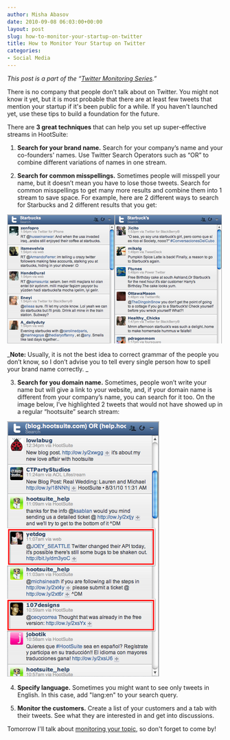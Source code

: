 ```yaml
---
author: Misha Abasov
date: 2010-09-08 06:03:00+00:00
layout: post
slug: how-to-monitor-your-startup-on-twitter
title: How to Monitor Your Startup on Twitter
categories:
- Social Media
---
```


_This post is a part of the “[Twitter Monitoring Series](/2010/09/05/how-to-monitor-everything-on-twitter/).”_

There is no company that people don’t talk about on Twitter. You might not know it yet, but it is most probable that there are at least few tweets that mention your startup if it's been public for a while. If you haven't launched yet, use these tips to build a foundation for the future.

<!-- more -->

There are **3 great techniques** that can help you set up super-effective streams in HootSuite:

1. **Search for your brand name.** Search for your company’s name and your co-founders' names. Use Twitter Search Operators such as “OR” to combine different variations of names in one stream.

2. **Search for common misspellings.** Sometimes people will misspell your name, but it doesn’t mean you have to lose those tweets. Search for common misspellings to get many more results and combine them into 1 stream to save space. For example, here are 2 different ways to search for Starbucks and 2 different results that you get:

![Common Misspellings](/wp-content/uploads/2012/06/tumblr_l8d6e48C9Q1qa9j4k.png)

_**Note:** Usually, it is not the best idea to correct grammar of the people you don’t know, so I don’t advise you to tell every single person how to spell your brand name correctly. _


3. **Search for you domain name.** Sometimes, people won’t write your name but will give a link to your website, and, if your domain name is different from your company’s name, you can search for it too. On the image below, I’ve highlighted 2 tweets that would not have showed up in a regular “hootsuite” search stream:

![Search Results](/wp-content/uploads/2012/06/tumblr_l8d6gaS3Xb1qa9j4k.png)

4. **Specify language.** Sometimes you might want to see only tweets in English. In this case, add "lang:en" to your search query.

5. **Monitor the customers.** Create a list of your customers and a tab with their tweets. See what they are interested in and get into discussions.

Tomorrow I'll talk about [monitoring your topic](/post/1087415091/how-to-monitor-your-topic-on-twitter), so don't forget to come by!

